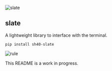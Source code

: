 ![slate](https://singlecolorimage.com/get/717E8D/1600x200)

## slate

A lightweight library to interface with the terminal.

```
pip install sh40-slate
```

![rule](https://singlecolorimage.com/get/717E8D/1600x5)

This README is a work in progress.

<!--
### Purpose

![rule](https://singlecolorimage.com/get/717E8D/1600x5)

### Examples
-->
